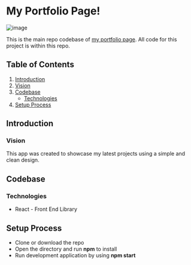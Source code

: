 # My Portfolio Page!

![image](https://user-images.githubusercontent.com/29739432/115563462-30e72b00-a27d-11eb-8170-4790ad01bdb5.png)

This is the main repo codebase of [my portfolio page](https://knorful.github.io/my-page/). All code for this project is within this repo.

## Table of Contents
1. [Introduction](#introduction)
  1. [Vision](#vision)
2. [Codebase](#codebase)
    - [Technologies](#technologies)
3. [Setup Process](#setup)

## Introduction <a id="introduction"></a>
### Vision <a id="vision"></a>
This app was created to showcase my latest projects using a simple and clean design.

## Codebase <a id="codebase"></a>
### Technologies <a id="technologies"></a>
- React - Front End Library

## Setup Process <a id="setup"></a>
* Clone or download the repo
* Open the directory and run **npm** to install
* Run development application by using **npm start**
